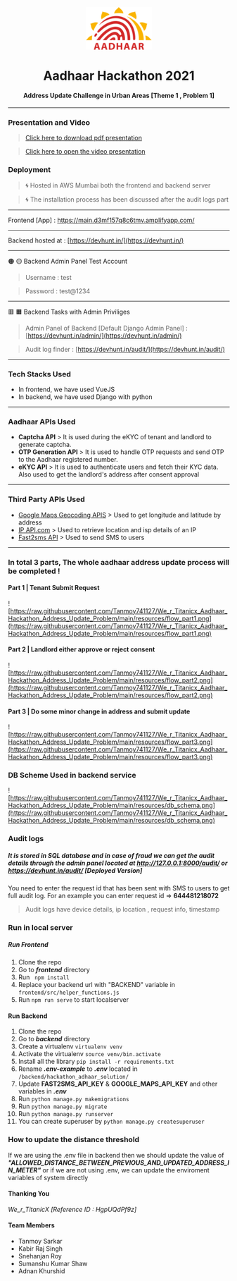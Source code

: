 <p align="center"><img src="https://raw.githubusercontent.com/Tanmoy741127/We_r_Titanicx_Aadhaar_Hackathon_Address_Update_Problem/main/resources/aadhaar_logo.svg" width="150px"/></p>
<h1 align="center">Aadhaar Hackathon 2021</h1>
<h4 align="center">Address Update Challenge in Urban Areas [Theme 1 , Problem 1]</h4>

***

### Presentation and Video
> [Click here to download pdf presentation](https://raw.githubusercontent.com/Tanmoy741127/We_r_Titanicx_Aadhaar_Hackathon_Address_Update_Problem/main/Aadhar_Hackathon_ppt.pdf)


> [Click here to open the video presentation](https://dss.dsdsd)

### Deployment 
> 🌀 Hosted in AWS Mumbai both the frontend and backend server

> 🌀 The installation process has been discussed after the audit logs part
_ _ _
Frontend [App] : [https://main.d3mf157q8c6tmv.amplifyapp.com/
](https://main.d3mf157q8c6tmv.amplifyapp.com/)
_ _ _
 Backend hosted at : [https://devhunt.in/](https://devhunt.in/)
_ _ _
🟠 🟡  Backend Admin Panel Test Account
> Username : test


> Password : test@1234

_ _ _

🟥 🟧 Backend Tasks with Admin Priviliges
> Admin Panel of Backend [Default Django Admin Panel] : [https://devhunt.in/admin/](https://devhunt.in/admin/)


> Audit log finder : [https://devhunt.in/audit/](https://devhunt.in/audit/)


* * *
### Tech Stacks Used
- In frontend, we have used VueJS
- In backend, we have used Django with python
* * *
### Aadhaar APIs Used
- **Captcha API** > It is used during the eKYC of tenant and landlord to generate captcha.
- **OTP Generation API** > It is used to handle OTP requests and send OTP to the Aadhaar registered number.
- **eKYC API** > It is used to authenticate users and fetch their KYC data. Also  used to get the landlord's address after consent approval
* * *
### Third Party APIs Used
- [Google Maps Geocoding APIS](https://developers.google.com/maps/documentation/geocoding/overview) > Used to get longitude and latitude by address
- [IP API.com](https://ip-api.com/) > Used to retrieve location and isp details of an IP
- [Fast2sms API](fast2sms.com) > Used to send SMS to users
* * *

### In total 3 parts, The whole aadhaar address update process will be completed !

#### Part 1 | Tenant Submit Request
![https://raw.githubusercontent.com/Tanmoy741127/We_r_Titanicx_Aadhaar_Hackathon_Address_Update_Problem/main/resources/flow_part1.png](https://raw.githubusercontent.com/Tanmoy741127/We_r_Titanicx_Aadhaar_Hackathon_Address_Update_Problem/main/resources/flow_part1.png)

#### Part 2 | Landlord either approve or reject consent
![https://raw.githubusercontent.com/Tanmoy741127/We_r_Titanicx_Aadhaar_Hackathon_Address_Update_Problem/main/resources/flow_part2.png](https://raw.githubusercontent.com/Tanmoy741127/We_r_Titanicx_Aadhaar_Hackathon_Address_Update_Problem/main/resources/flow_part2.png)

#### Part 3 | Do some minor change in address and submit update
![https://raw.githubusercontent.com/Tanmoy741127/We_r_Titanicx_Aadhaar_Hackathon_Address_Update_Problem/main/resources/flow_part3.png](https://raw.githubusercontent.com/Tanmoy741127/We_r_Titanicx_Aadhaar_Hackathon_Address_Update_Problem/main/resources/flow_part3.png)


### DB Scheme Used in backend service

![https://raw.githubusercontent.com/Tanmoy741127/We_r_Titanicx_Aadhaar_Hackathon_Address_Update_Problem/main/resources/db_schema.png](https://raw.githubusercontent.com/Tanmoy741127/We_r_Titanicx_Aadhaar_Hackathon_Address_Update_Problem/main/resources/db_schema.png)

### Audit logs 
##### It is stored in SQL database and in case of fraud we can get the audit details through the admin panel located at http://127.0.0.1:8000/audit/ or https://devhunt.in/audit/ [Deployed Version]
You need to enter the request id that has been sent with SMS to users to get full audit log. For an example you can enter request id => **644481218072**




> Audit logs have device details, ip location , request info, timestamp

### Run in local server
##### Run Frontend
1. Clone the repo
2. Go to ***frontend*** directory
3. Run ``` npm install```
4. Replace your backend url with "BACKEND" variable in ```frontend/src/helper_functions.js```
5. Run ```npm run serve``` to start localserver

#### Run Backend
1. Clone the repo
2. Go to ***backend*** directory
3. Create a virtualenv ```virtualenv venv```
4. Activate the virtualenv ```source venv/bin.activate```
5. Install all the library ```pip install -r requirements.txt```
6. Rename ***.env-example*** to ***.env*** located in ```/backend/hackathon_adhaar_solution/```
7. Update **FAST2SMS_API_KEY** & **GOOGLE_MAPS_API_KEY** and other variables in ***.env***
8. Run ```python manage.py makemigrations```
9. Run ```python manage.py migrate```
10. Run ```python manage.py runserver```
11. You can create superuser by ```python manage.py createsuperuser```

### How to update the distance threshold
If we are using the .env file in backend then we should update the value of ***"ALLOWED_DISTANCE_BETWEEN_PREVIOUS_AND_UPDATED_ADDRESS_IN_METER"*** or if we are not using .env, we can update the enviroment variables of system directly

#### Thanking You
*We_r_TitanicX [Reference ID : HgpUQdPf9z]*

#### Team Members
- Tanmoy Sarkar
- Kabir Raj Singh
- Snehanjan Roy
- Sumanshu Kumar Shaw
- Adnan Khurshid


